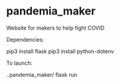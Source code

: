 # pandemia_maker
Website for makers to help fight COVID


Dependencies:

pip3 install flask
pip3 install python-dotenv

To launch:

..pandemia_maker/
flask run
